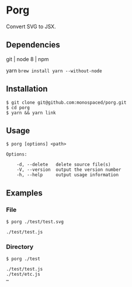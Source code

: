 Porg
====

Convert SVG to JSX.

Dependencies
------------

git | node 8 | npm

yarn `brew install yarn --without-node`

Installation
------------

````
$ git clone git@github.com:monospaced/porg.git
$ cd porg
$ yarn && yarn link
````

Usage
-----

````
$ porg [options] <path>

Options:

    -d, --delete   delete source file(s)
    -V, --version  output the version number
    -h, --help     output usage information
````

Examples
--------

### File

```
$ porg ./test/test.svg

./test/test.js
```

### Directory

````
$ porg ./test

./test/test.js
./test/etc.js
…
````  
